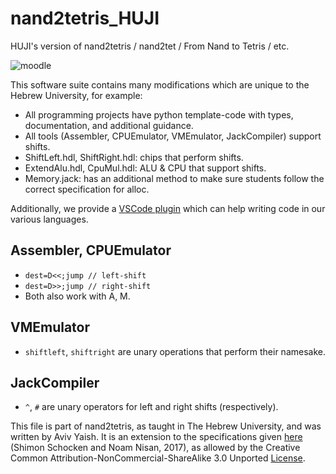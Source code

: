 # nand2tetris_HUJI

HUJI's version of nand2tetris / nand2tet / From Nand to Tetris / etc.

![moodle](https://user-images.githubusercontent.com/12000894/145035709-14de1143-0033-4176-9739-d95c95cc76d4.jpg)

This software suite contains many modifications which are unique to the Hebrew
University, for example:

- All programming projects have python template-code with types, documentation,
  and additional guidance.
- All tools (Assembler, CPUEmulator, VMEmulator, JackCompiler) support shifts.
- ShiftLeft.hdl, ShiftRight.hdl: chips that perform shifts.
- ExtendAlu.hdl, CpuMul.hdl: ALU & CPU that support shifts.
- Memory.jack: has an additional method to make sure students follow the correct
  specification for alloc.

Additionally, we provide a [VSCode plugin](https://marketplace.visualstudio.com/items?itemName=AvivYaish.nand-ide)
  which can help writing code in our various languages.

## Assembler, CPUEmulator

- `dest=D<<;jump // left-shift`
- `dest=D>>;jump // right-shift`
- Both also work with A, M.

## VMEmulator

- `shiftleft`, `shiftright` are unary operations that perform their namesake.

## JackCompiler

- `^`, `#` are unary operators for left and right shifts (respectively).

This file is part of nand2tetris, as taught in The Hebrew University, and
was written by Aviv Yaish. It is an extension to the specifications given
[here](https://www.nand2tetris.org) (Shimon Schocken and Noam Nisan, 2017),
as allowed by the Creative Common Attribution-NonCommercial-ShareAlike 3.0
Unported [License](https://creativecommons.org/licenses/by-nc-sa/3.0/).
